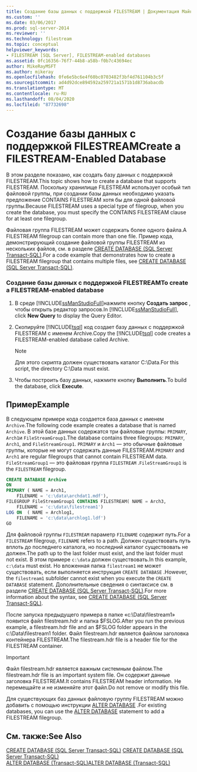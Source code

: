 ```yaml
---
title: Создание базы данных с поддержкой FILESTREAM | Документация Майкрософт
ms.custom: ''
ms.date: 03/06/2017
ms.prod: sql-server-2014
ms.reviewer: ''
ms.technology: filestream
ms.topic: conceptual
helpviewer_keywords:
- FILESTREAM [SQL Server], FILESTREAM-enabled databases
ms.assetid: 0fc16356-76f7-44b8-a58b-f0b7c43694ec
author: MikeRayMSFT
ms.author: mikeray
ms.openlocfilehash: 0fe6e5bc6e4f60bc0703482f3bf4d761104b3c5f
ms.sourcegitcommit: ad4d92dce894592a259721a1571b1d8736abacdb
ms.translationtype: MT
ms.contentlocale: ru-RU
ms.lasthandoff: 08/04/2020
ms.locfileid: "87732698"
---
```

# <a name="create-a-filestream-enabled-database"></a><span data-ttu-id="48259-102">Создание базы данных с поддержкой FILESTREAM</span><span class="sxs-lookup"><span data-stu-id="48259-102">Create a FILESTREAM-Enabled Database</span></span>
  <span data-ttu-id="48259-103">В этом разделе показано, как создать базу данных с поддержкой FILESTREAM.</span><span class="sxs-lookup"><span data-stu-id="48259-103">This topic shows how to create a database that supports FILESTREAM.</span></span> <span data-ttu-id="48259-104">Поскольку хранилище FILESTREAM использует особый тип файловой группы, при создании базы данных необходимо указать предложение CONTAINS FILESTREAM хотя бы для одной файловой группы.</span><span class="sxs-lookup"><span data-stu-id="48259-104">Because FILESTREAM uses a special type of filegroup, when you create the database, you must specify the CONTAINS FILESTREAM clause for at least one filegroup.</span></span>  
  
 <span data-ttu-id="48259-105">Файловая группа FILESTREAM может содержать более одного файла.</span><span class="sxs-lookup"><span data-stu-id="48259-105">A FILESTREAM filegroup can contain more than one file.</span></span> <span data-ttu-id="48259-106">Пример кода, демонстрирующий создание файловой группы FILESTREAM из нескольких файлов, см. в разделе [CREATE DATABASE (SQL Server Transact-SQL)](/sql/t-sql/statements/create-database-sql-server-transact-sql).</span><span class="sxs-lookup"><span data-stu-id="48259-106">For a code example that demonstrates how to create a FILESTREAM filegroup that contains multiple files, see [CREATE DATABASE &#40;SQL Server Transact-SQL&#41;](/sql/t-sql/statements/create-database-sql-server-transact-sql).</span></span>  
  
### <a name="to-create-a-filestream-enabled-database"></a><span data-ttu-id="48259-107">Создание базы данных с поддержкой FILESTREAM</span><span class="sxs-lookup"><span data-stu-id="48259-107">To create a FILESTREAM-enabled database</span></span>  
  
1.  <span data-ttu-id="48259-108">В среде [!INCLUDE[ssManStudioFull](../../includes/ssmanstudiofull-md.md)]нажмите кнопку **Создать запрос** , чтобы открыть редактор запросов.</span><span class="sxs-lookup"><span data-stu-id="48259-108">In [!INCLUDE[ssManStudioFull](../../includes/ssmanstudiofull-md.md)], click **New Query** to display the Query Editor.</span></span>  
  
2.  <span data-ttu-id="48259-109">Скопируйте [!INCLUDE[tsql](../../includes/tsql-md.md)] код создает базу данных с поддержкой FILESTREAM с именем Archive.</span><span class="sxs-lookup"><span data-stu-id="48259-109">Copy the [!INCLUDE[tsql](../../includes/tsql-md.md)] code creates a FILESTREAM-enabled database called Archive.</span></span>  
  
    > [!NOTE]  
    >  <span data-ttu-id="48259-110">Для этого скрипта должен существовать каталог C:\Data.</span><span class="sxs-lookup"><span data-stu-id="48259-110">For this script, the directory C:\Data must exist.</span></span>  
  
3.  <span data-ttu-id="48259-111">Чтобы построить базу данных, нажмите кнопку **Выполнить**.</span><span class="sxs-lookup"><span data-stu-id="48259-111">To build the database, click **Execute**.</span></span>  
  
## <a name="example"></a><span data-ttu-id="48259-112">Пример</span><span class="sxs-lookup"><span data-stu-id="48259-112">Example</span></span>  
 <span data-ttu-id="48259-113">В следующем примере кода создается база данных с именем `Archive`.</span><span class="sxs-lookup"><span data-stu-id="48259-113">The following code example creates a database that is named `Archive`.</span></span> <span data-ttu-id="48259-114">В этой базе данных содержатся три файловые группы: `PRIMARY`, `Arch1`и `FileStreamGroup1`.</span><span class="sxs-lookup"><span data-stu-id="48259-114">The database contains three filegroups: `PRIMARY`, `Arch1`, and `FileStreamGroup1`.</span></span> <span data-ttu-id="48259-115">`PRIMARY` и `Arch1` — это обычные файловые группы, которые не могут содержать данные FILESTREAM.</span><span class="sxs-lookup"><span data-stu-id="48259-115">`PRIMARY` and `Arch1` are regular filegroups that cannot contain FILESTREAM data.</span></span> <span data-ttu-id="48259-116">`FileStreamGroup1` — это файловая группа `FILESTREAM` .</span><span class="sxs-lookup"><span data-stu-id="48259-116">`FileStreamGroup1` is the `FILESTREAM` filegroup.</span></span>  
  
```sql  
CREATE DATABASE Archive   
ON  
PRIMARY ( NAME = Arch1,  
    FILENAME = 'c:\data\archdat1.mdf'),  
FILEGROUP FileStreamGroup1 CONTAINS FILESTREAM( NAME = Arch3,  
    FILENAME = 'c:\data\filestream1')  
LOG ON  ( NAME = Archlog1,  
    FILENAME = 'c:\data\archlog1.ldf')  
GO  
```  
  
 <span data-ttu-id="48259-117">Для файловой группы `FILESTREAM` параметр `FILENAME` содержит путь.</span><span class="sxs-lookup"><span data-stu-id="48259-117">For a `FILESTREAM` filegroup, `FILENAME` refers to a path.</span></span> <span data-ttu-id="48259-118">Должен существовать путь вплоть до последнего каталога, но последний каталог существовать не должен.</span><span class="sxs-lookup"><span data-stu-id="48259-118">The path up to the last folder must exist, and the last folder must not exist.</span></span> <span data-ttu-id="48259-119">В этом примере `c:\data` должен существовать.</span><span class="sxs-lookup"><span data-stu-id="48259-119">In this example, `c:\data` must exist.</span></span> <span data-ttu-id="48259-120">Но вложенная папка `filestream1` не может существовать, если выполняется инструкция `CREATE DATABASE` .</span><span class="sxs-lookup"><span data-stu-id="48259-120">However, the `filestream1` subfolder cannot exist when you execute the `CREATE DATABASE` statement.</span></span> <span data-ttu-id="48259-121">Дополнительные сведения о синтаксисе см. в разделе [CREATE DATABASE (SQL Server Transact-SQL)](/sql/t-sql/statements/create-database-sql-server-transact-sql).</span><span class="sxs-lookup"><span data-stu-id="48259-121">For more information about the syntax, see [CREATE DATABASE &#40;SQL Server Transact-SQL&#41;](/sql/t-sql/statements/create-database-sql-server-transact-sql).</span></span>  
  
 <span data-ttu-id="48259-122">После запуска предыдущего примера в папке «c:\Data\filestream1» появится файл filestream.hdr и папка $FSLOG.</span><span class="sxs-lookup"><span data-stu-id="48259-122">After you run the previous example, a filestream.hdr file and an $FSLOG folder appears in the c:\Data\filestream1 folder.</span></span> <span data-ttu-id="48259-123">Файл filestream.hdr является файлом заголовка контейнера FILESTREAM.</span><span class="sxs-lookup"><span data-stu-id="48259-123">The filestream.hdr file is a header file for the FILESTREAM container.</span></span>  
  
> [!IMPORTANT]  
>  <span data-ttu-id="48259-124">Файл filestream.hdr является важным системным файлом.</span><span class="sxs-lookup"><span data-stu-id="48259-124">The filestream.hdr file is an important system file.</span></span> <span data-ttu-id="48259-125">Он содержит данные заголовка FILESTREAM.</span><span class="sxs-lookup"><span data-stu-id="48259-125">It contains FILESTREAM header information.</span></span> <span data-ttu-id="48259-126">Не перемещайте и не изменяйте этот файл.</span><span class="sxs-lookup"><span data-stu-id="48259-126">Do not remove or modify this file.</span></span>  
  
 <span data-ttu-id="48259-127">Для существующих баз данных файловую группу FILESTREAM можно добавить с помощью инструкции [ALTER DATABASE](/sql/t-sql/statements/alter-database-transact-sql) .</span><span class="sxs-lookup"><span data-stu-id="48259-127">For existing databases, you can use the [ALTER DATABASE](/sql/t-sql/statements/alter-database-transact-sql) statement to add a FILESTREAM filegroup.</span></span>  
  
## <a name="see-also"></a><span data-ttu-id="48259-128">См. также:</span><span class="sxs-lookup"><span data-stu-id="48259-128">See Also</span></span>  
 <span data-ttu-id="48259-129">[CREATE DATABASE (SQL Server Transact-SQL)](/sql/t-sql/statements/create-database-sql-server-transact-sql) </span><span class="sxs-lookup"><span data-stu-id="48259-129">[CREATE DATABASE &#40;SQL Server Transact-SQL&#41;](/sql/t-sql/statements/create-database-sql-server-transact-sql) </span></span>  
 [<span data-ttu-id="48259-130">ALTER DATABASE (Transact-SQL)</span><span class="sxs-lookup"><span data-stu-id="48259-130">ALTER DATABASE &#40;Transact-SQL&#41;</span></span>](/sql/t-sql/statements/alter-database-transact-sql)  
  
  
